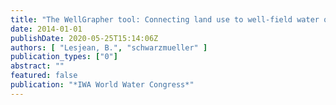 ```yaml
---
title: "The WellGrapher tool: Connecting land use to well-field water quality"
date: 2014-01-01
publishDate: 2020-05-25T15:14:06Z
authors: [ "Lesjean, B.", "schwarzmueller" ]
publication_types: ["0"]
abstract: ""
featured: false
publication: "*IWA World Water Congress*"
---
```


